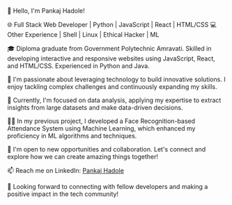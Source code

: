 👋 Hello, I'm Pankaj Hadole!

🌐 Full Stack Web Developer | Python | JavaScript | React | HTML/CSS
💻 Other Experience | Shell | Linux | Ethical Hacker | ML

🎓 Diploma graduate from Government Polytechnic Amravati. Skilled in developing interactive and responsive websites using JavaScript, React, and HTML/CSS. Experienced in Python and Java.

🚀 I'm passionate about leveraging technology to build innovative solutions. I enjoy tackling complex challenges and continuously expanding my skills.

🔭 Currently, I'm focused on data analysis, applying my expertise to extract insights from large datasets and make data-driven decisions.

👨‍💻 In my previous project, I developed a Face Recognition-based Attendance System using Machine Learning, which enhanced my proficiency in ML algorithms and techniques.

💼 I'm open to new opportunities and collaboration. Let's connect and explore how we can create amazing things together!

📫 Reach me on LinkedIn: [Pankaj Hadole](https://www.linkedin.com/in/pankaj-hadole-722476232/)

🌟 Looking forward to connecting with fellow developers and making a positive impact in the tech community!

